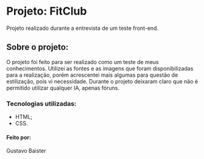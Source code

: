 # Projeto: FitClub
Projeto realizado durante a entrevista de um teste front-end.
## Sobre o projeto:
O projeto foi feito para ser realizado como um teste de meus conhecimentos. Utilizei as fontes e as imagens que foram disponibilizadas para a realização, porém acrescentei mais algumas para questão de estilização, pois vi necessidade.
Durante o projeto deixaram claro que não é permitido utilizar qualquer IA, apenas fóruns.
### Tecnologias utilizadas:
* HTML;
* CSS.
#### Feito por:
Gustavo Baister
